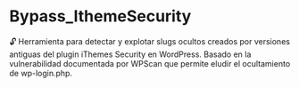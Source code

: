 # Bypass_IthemeSecurity
🔓 Herramienta para detectar y explotar slugs ocultos creados por versiones antiguas del plugin iThemes Security en WordPress. Basado en la vulnerabilidad documentada por WPScan que permite eludir el ocultamiento de wp-login.php.
